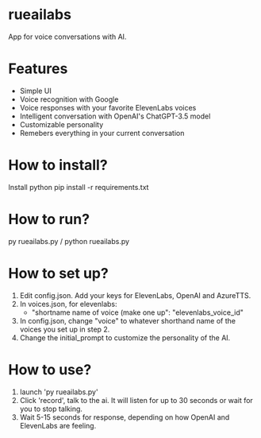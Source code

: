 # rueailabs
App for voice conversations with AI. 

# Features
- Simple UI
- Voice recognition with Google
- Voice responses with your favorite ElevenLabs voices
- Intelligent conversation with OpenAI's ChatGPT-3.5 model
- Customizable personality
- Remebers everything in your current conversation
  
# How to install?
Install python
pip install -r requirements.txt

# How to run?
py rueailabs.py / python rueailabs.py

# How to set up?
1. Edit config.json. Add your keys for ElevenLabs, OpenAI and AzureTTS.
2. In voices.json, for elevenlabs:
   - "shortname name of voice (make one up": "elevenlabs_voice_id"
3. In config.json, change "voice" to whatever shorthand name of the voices you set up in step 2.
4.  Change the initial_prompt to customize the personality of the AI.

# How to use?
1. launch 'py rueailabs.py'
2. Click 'record', talk to the ai. It will listen for up to 30 seconds or wait for you to stop talking.
3. Wait 5-15 seconds for response, depending on how OpenAI and ElevenLabs are feeling.
